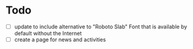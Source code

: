 # Todo

- [ ] update to include alternative to "Roboto Slab" Font that is available by default without the Internet
- [ ] create a page for news and activities